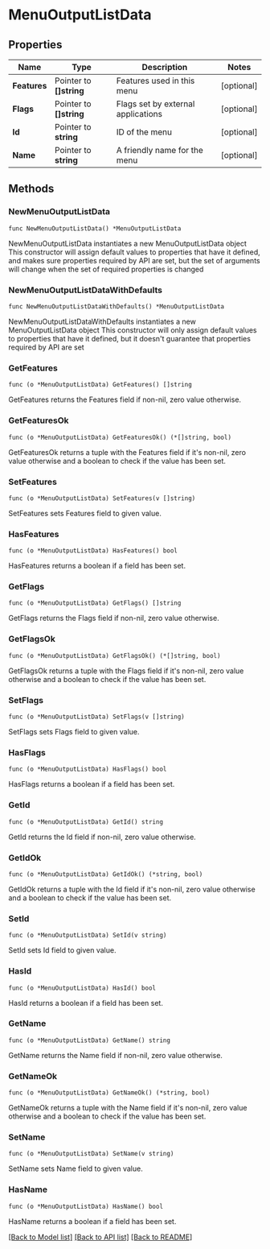 # MenuOutputListData

## Properties

Name | Type | Description | Notes
------------ | ------------- | ------------- | -------------
**Features** | Pointer to **[]string** | Features used in this menu | [optional] 
**Flags** | Pointer to **[]string** | Flags set by external applications | [optional] 
**Id** | Pointer to **string** | ID of the menu | [optional] 
**Name** | Pointer to **string** | A friendly name for the menu | [optional] 

## Methods

### NewMenuOutputListData

`func NewMenuOutputListData() *MenuOutputListData`

NewMenuOutputListData instantiates a new MenuOutputListData object
This constructor will assign default values to properties that have it defined,
and makes sure properties required by API are set, but the set of arguments
will change when the set of required properties is changed

### NewMenuOutputListDataWithDefaults

`func NewMenuOutputListDataWithDefaults() *MenuOutputListData`

NewMenuOutputListDataWithDefaults instantiates a new MenuOutputListData object
This constructor will only assign default values to properties that have it defined,
but it doesn't guarantee that properties required by API are set

### GetFeatures

`func (o *MenuOutputListData) GetFeatures() []string`

GetFeatures returns the Features field if non-nil, zero value otherwise.

### GetFeaturesOk

`func (o *MenuOutputListData) GetFeaturesOk() (*[]string, bool)`

GetFeaturesOk returns a tuple with the Features field if it's non-nil, zero value otherwise
and a boolean to check if the value has been set.

### SetFeatures

`func (o *MenuOutputListData) SetFeatures(v []string)`

SetFeatures sets Features field to given value.

### HasFeatures

`func (o *MenuOutputListData) HasFeatures() bool`

HasFeatures returns a boolean if a field has been set.

### GetFlags

`func (o *MenuOutputListData) GetFlags() []string`

GetFlags returns the Flags field if non-nil, zero value otherwise.

### GetFlagsOk

`func (o *MenuOutputListData) GetFlagsOk() (*[]string, bool)`

GetFlagsOk returns a tuple with the Flags field if it's non-nil, zero value otherwise
and a boolean to check if the value has been set.

### SetFlags

`func (o *MenuOutputListData) SetFlags(v []string)`

SetFlags sets Flags field to given value.

### HasFlags

`func (o *MenuOutputListData) HasFlags() bool`

HasFlags returns a boolean if a field has been set.

### GetId

`func (o *MenuOutputListData) GetId() string`

GetId returns the Id field if non-nil, zero value otherwise.

### GetIdOk

`func (o *MenuOutputListData) GetIdOk() (*string, bool)`

GetIdOk returns a tuple with the Id field if it's non-nil, zero value otherwise
and a boolean to check if the value has been set.

### SetId

`func (o *MenuOutputListData) SetId(v string)`

SetId sets Id field to given value.

### HasId

`func (o *MenuOutputListData) HasId() bool`

HasId returns a boolean if a field has been set.

### GetName

`func (o *MenuOutputListData) GetName() string`

GetName returns the Name field if non-nil, zero value otherwise.

### GetNameOk

`func (o *MenuOutputListData) GetNameOk() (*string, bool)`

GetNameOk returns a tuple with the Name field if it's non-nil, zero value otherwise
and a boolean to check if the value has been set.

### SetName

`func (o *MenuOutputListData) SetName(v string)`

SetName sets Name field to given value.

### HasName

`func (o *MenuOutputListData) HasName() bool`

HasName returns a boolean if a field has been set.


[[Back to Model list]](../README.md#documentation-for-models) [[Back to API list]](../README.md#documentation-for-api-endpoints) [[Back to README]](../README.md)


